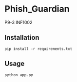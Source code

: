 # Phish_Guardian
P9-3 INF1002

## Installation
```
pip install -r requirements.txt
```

## Usage
```
python app.py
```
